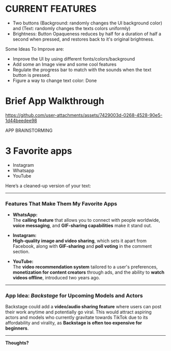 # CURRENT FEATURES

- Two buttons (Background: randomly changes the UI background color) and (Text: randomly changes the texts colors uniformly)
- Brightness: Button Opaqueness reduces by half for a duration of half a second when pressed, and restores back to it's original brightness.

Some Ideas To Improve are:
- Improve the UI by using different fonts/colors/background
- Add some an Image view and some cool features
- Regulate the progress bar to match with the sounds when the text button is pressed. 
- Figure a way to change text color: Done 


# Brief App Walkthrough

https://github.com/user-attachments/assets/7429003d-0268-4528-90e5-1d44beedee98




APP BRAINSTORMING

# 3 Favorite apps
- Instagram 
- Whatsapp
- YouTube 

Here’s a cleaned-up version of your text:

---

### Features That Make Them My Favorite Apps  

- **WhatsApp:**  
  The **calling feature** that allows you to connect with people worldwide, **voice messaging**, and **GIF-sharing capabilities** make it stand out.  

- **Instagram:**  
  **High-quality image and video sharing**, which sets it apart from Facebook, along with **GIF-sharing** and **poll voting** in the comment section.  

- **YouTube:**  
  The **video recommendation system** tailored to a user's preferences, **monetization for content creators** through ads, and the ability to **watch videos offline**, introduced two years ago.  

---

### App Idea: *Backstage* for Upcoming Models and Actors  

Backstage could add a **video/audio sharing feature** where users can post their work anytime and potentially go viral. This would attract aspiring actors and models who currently gravitate towards TikTok due to its affordability and virality, as **Backstage is often too expensive for beginners**.  

---

**Thoughts?**
